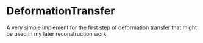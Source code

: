DeformationTransfer
===================

A very simple implement for the first step of deformation transfer that might be used in my later reconstruction work.